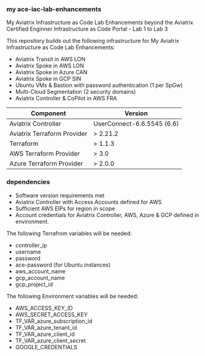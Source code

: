 ### my ace-iac-lab-enhancements
My Aviatrix Infrastructure as Code Lab Enhancements beyond the Aviatrix Certified Enginner Infrastructure as Code Portal - Lab 1 to Lab 3

This repository builds out the following infrastructure for My Aviatrix Infrastructure as Code Lab Enhancements:
- Aviatrix Transit in AWS LON
- Aviatrix Spoke in AWS LON
- Aviatrix Spoke in Azure CAN
- Aviatrix Spoke in GCP SIN
- Ubuntu VMs & Bastion with password authentication (1 per SpGw)
- Multi-Cloud Segmentation (2 security domains)
- Aviatrix Controller & CoPilot in AWS FRA

Component | Version
--- | ---
Aviatrix Controller | UserConnect-6.6.5545 (6.6)
Aviatrix Terraform Provider | > 2.21.2
Terraform | > 1.1.3
AWS Terraform Provider | > 3.0
Azure Terraform Provider | > 2.0.0

### dependencies
- Software version requirements met
- Aviatrix Controller with Access Accounts defined for AWS
- Sufficient AWS EIPs for region in scope
- Account credentials for Aviatrix Controller, AWS, Azure & GCP defined in environment. 

The following Terrafrom variables will be needed:
  - controller_ip
  - username
  - password
  - ace-password (for Ubuntu instances)
  - aws_account_name
  - gcp_account_name
  - gcp_project_id

  The following Environment variables will be needed:
  - AWS_ACCESS_KEY_ID
  - AWS_SECRET_ACCESS_KEY
  - TF_VAR_azure_subscription_id
  - TF_VAR_azure_tenant_id
  - TF_VAR_azure_client_id
  - TF_VAR_azure_client_secret
  - GOOGLE_CREDENTIALS


